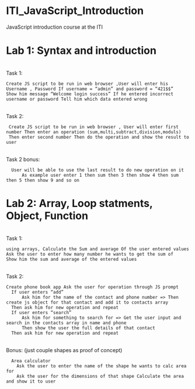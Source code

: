 # ITI_JavaScript_Introduction
JavaScript introduction course at the ITI

# Lab 1: Syntax and introduction
  <br> Task 1:
   
    Create JS script to be run in web browser ,User will enter his Username , Password If username = “admin” and password = “421$$”
    Show him message “Welcome login success” If he entered incorrect username or password Tell him which data entered wrong
    
  <br> Task 2:
      
     Create JS script to be run in web browser , User will enter first number Then enter an operation (sum,multi,subtract,division,moduls)
     Then enter second number Then do the operation and show the result to user
     
  <br> Task 2 bonus:
      
      User will be able to use the last result to do new operation on it 
          As example user enter 1 then sum then 3 then show 4 then sum then 5 then show 9 and so on
     
# Lab 2: Array, Loop statments, Object, Function
  <br> Task 1:
   
    using arrays, Calculate the Sum and average Of the user entered values Ask the user to enter how many number he wants to get the sum of
    Show him the sum and average of the entered values
  
 <br> Task 2:
   
    Create phone book app Ask the user for operation through JS prompt 
      If user enters “add”
          Ask him for the name of the contact and phone number => Then create js object for that contact and add it to contacts array
      Then ask him for new operation and repeat
      If user enters “search”
          Ask him for something to search for => Get the user input and search in the contacts array in name and phone
          Then show the user the full details of that contact
      Then ask him for new operation and repeat
          
  <br> Bonus: (just couple shapes as proof of concept)
      
      Area calculator 
        Ask the user to enter the name of the shape he wants to calc area for 
        Ask the user for the dimensions of that shape Calculate the area and show it to user
        
